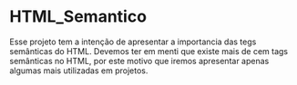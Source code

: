 # HTML_Semantico
 Esse projeto tem a intenção de apresentar a importancia das tegs semânticas do HTML.
 Devemos ter em menti que existe mais de cem tags semânticas no HTML, por este motivo que iremos apresentar apenas algumas mais utilizadas em projetos.
